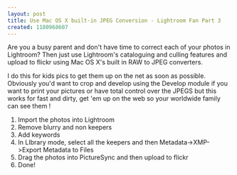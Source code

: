 ```yaml
---
layout: post
title: Use Mac OS X built-in JPEG Conversion - Lightroom Fan Part 3
created: 1180968607
---
```

<p> Are you a busy parent and don&#39;t have time to correct each of your photos in Lightroom? Then just use Lightroom&#39;s cataloguing and culling features and upload to flickr using Mac OS X&#39;s built in RAW to JPEG converters. </p><p> I do this for kids pics to get them up on the net as soon as possible. Obviously you&#39;d want to crop and develop using the Develop module if you want to print your pictures or have total control over the JPEGS but this works for fast and dirty, get &#39;em up on the web so your worldwide family can see them ! </p><ol> <li>Import the photos into Lightroom</li> <li>Remove blurry and non keepers</li> <li>Add keywords</li> <li>In LIbrary mode, select all the keepers and then Metadata-&gt;XMP-&gt;Export Metadata to Files</li> <li>Drag the photos into PictureSync and then upload to flickr</li> <li>Done!</li> </ol>
